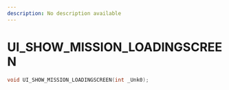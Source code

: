 ```yaml
---
description: No description available 
---
```


# UI_SHOW_MISSION_LOADINGSCREEN

```cpp
void UI_SHOW_MISSION_LOADINGSCREEN(int _Unk0);
```